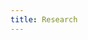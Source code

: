```yaml
---
title: Research
---
```


<head>
	<style>
    .project:hover {
      text-decoration: none;
    }

		.project-list {
      		overflow: hidden;
    	}
		.project {
			vertical-align: top;
			color: #111;
     	height: 100%;
      border-bottom: 1 solid grey;
		}
		.project h3 {
			margin-bottom: 0px;
		}
		.project p {
			color: grey;
		}
		.project-date {
			float: left;
			width: 10%;
			margin-top: 7px;
			margin-right: 1em;
		}
		.project-summary {
			float: left;
			width: 50%;
		}
		.project-thumbnail {
			float: right;
			width: 30%;
		}
		.project-thumbnail img {
			max-width: 100%;
		}
	</style>
</head>

# Epoch: Research Agenda (Draft)
By Anson Ho 
Last update: 12 April 2022

This is a formal research agenda for the Machine Learning Progress research group. An informal writeup for an audience familiar with EA can be found here [to be linked to].

1 Introduction
1.1 Measuring and monitoring AI development
The development of Artificial Intelligence (AI) has been progressing at a rapid rate - since 2010, there has been a 10 billion-fold increase in the compute used to train Machine Learning (ML) systems (Sevilla et al., 2022). Countries are developing national AI strategies one after another, such as the 2017 Pan-Canadian Artificial Intelligence Strategy (CIFAR, 2020), and China’s New Generation Artificial Intelligence Development Plan (Webster, 2017). AI systems are being deployed across a wide plethora of domains, ranging from social media (Kreps, 2020) to protein folding (Senior, 2020).

Given these developments, it is imperative that researchers and governments alike pay close attention to the possible risks from AI, such as misuse of AI by malicious actors and algorithmic bias (Dafoe, 2018). We at the ML Progress research group are particularly interested in risks from transformative AI (TAI) – an AI system that has the potential to have an effect on society as large as that of the industrial revolution (Karnofsky, 2016).

There are several reasons for our concern about TAI in particular:
TAI could be highly dual-use: AI systems can be used for peaceful and harmful purposes (Dafoe, 2018), and the leverage that TAI offers could be strongly amplified with more powerful, future AI systems. While we want to maximise the potential benefits of TAI (e.g. for healthcare), we need to ensure that these systems are not misused, for example:
Increasing the stability of authoritarian regimes due to mass surveillance
Development of dangerous chemical weapons using AI systems, which if deployed could offer a strategic advantage that increases other risks (e.g. nuclear war)
Thus it is necessary to be cautious, and the first step of this is to closely monitor AI developments, especially those that bring us closer to TAI. 
TAI would be a general-purpose technology: By definition, a TAI would be something that has a huge effect on society (e.g. through the economy). We need to ensure that society transitions to a world with TAI in controlled fashion, and be prepared for the possibility of major labour demand shocks due to loss of jobs, as well as political instability (Garfinkel, 2021). This entails being aware of the abilities of AI systems, both at present, and what we should expect in the future. 
Existing models suggest that TAI may not be very far away: For instance, Cotra (2020) estimates a probability of around 80% for the development of TAI by this century. These findings are supported by our recent investigation into compute trends (Besiroglu et al., 2022). Meanwhile, Davidson (2021) estimates a probability of 20% of the development of artificial general intelligence (AGI) in the same timeframe, which is a higher bar than TAI. At minimum, these models strongly suggest that the possibility of TAI within this century needs to be taken seriously.
Accident risks: An especially salient problem in AI safety is the problem of ensuring that AI systems robustly and accurately pursue human values; the AI alignment problem (Amodei, 2016; Christian, 2021). A transformative AI system that is deployed by actors with insufficient awareness of the risks, or without going through certain kinds of standardised tests, could be extremely harmful. We can thus monitor current procedures, to ensure that actors are not cutting corners on safety protocols as AI systems are being developed and deployed. Preventing accident risks due to the misalignment of AI systems is a central focus of the field of technical AI safety.

A major challenge for the successful governance of AI is that policy tends to lag behind technical progress, and this is especially true in the case of AI (Whittlestone, 2021). Given the highly dual-use nature of AI and the possibility of precipitating risks on a global scale (Dafoe, 2018), this challenge is highly problematic. 

Whittlestone and Clark (2021) point out that this lag between policy and AI development is not a necessary state of affairs, and that effective measurement and monitoring of AI is critical for helping decision makers. Doing this helps governments develop better approaches to assessing the impacts of AI, prioritise areas of policy and research focus, as well as prepare society for future AI challenges. 
1.2 Overview of our research agenda
Our focus at ML Progress is strongly motivated towards helping institutions make more informed decisions about AI, and ensuring the development of safe and beneficial AI systems more broadly. As such, we help monitor progress in AI development, working closely with both technical researchers, philanthropic funders, and government policymakers. In addition, we hope to serve as a bridge at one of the many intersections between technical AI safety and AI governance researchers. 
 
Our work consists of two main research directions:
Monitoring the inputs of ML models
We identify two main classes of inputs:
First-order inputs: directly influence the development ML models, e.g. compute, algorithms, and data
Second-order inputs: lie upstream of first-order inputs and indirectly influence the development of ML models, e.g. money, skill, and talent 
Monitoring the outputs of ML models
E.g. observing the changes in performance of Computer Vision models on ImageNet, relative to changes in compute

We believe that these two lines of research help answer key questions about AI development and bring about positive change in the following ways:
Tackling foundational questions: investigating questions that are central to understanding the development of AI, e.g. comparing the relative importance of data and compute in improving ML system performance. This can help inform future governance strategies.
AI forecasting: improving our understanding of the future AI landscape, e.g. the forecasted performance of the winning AI system on ILSVRC 2025. Certain forecasts can be highly informative of what preparatory actions governments should take to prepare for the impacts of AI, particularly in the case of TAI.
Supporting effective AI strategy: helping governments make more informed decisions using metrics and data, e.g. applying regulations so that only approved actors are allowed access to large amounts of training compute. Policymakers often lack the time to develop intuitions about technologies – providing measures of progress can be especially useful in such situations.
Improving awareness: increasing awareness of the importance of monitoring AI progress, e.g. by running competitions to build plugins to measure compute used to train a ML model. This helps make the monitoring of AI progress easier going forward.

The following sections go into more detail about our work and theory of change.
2 Our work
Currently, our primary interest is to measure the inputs and outputs of ML systems, in order to gauge AI progress. We first focus on the inputs, and later work may expand on this. In particular we look at trends in the parameters, compute, and dataset size used to train ML systems. These are some of the most foundational metrics to keep track of in order to understand AI progress. 

There are several reasons for our focus on these metrics first, rather than other measures of AI development: 
We’re most interested in understanding the drivers of progress, particularly factors that can contribute to the development of TAI – we believe that measuring outputs or failure cases of AI systems are important too, however looking at these inputs is our first priority
These factors (i.e. parameters, compute, dataset size) are relatively easy to quantify and measure. For instance, training compute is fairly well-defined, however the “true capability” of AI is strongly contested and comparatively nebulous

Our work requires and involves active collaboration with many organisations, particularly in AI research, AI strategy or governance, and technical AI safety. In principle, we hope that our research can be used as a public good, for others to build on. We thus abide by the norm in ML to publish our work with open access, except in special circumstances (e.g. if there is a risk of infohazards). We hope that this allows people from a broad range of backgrounds to gain awareness of how AI is progressing as a field and a technology. 
2.1 Monitoring inputs of machine learning models
As mentioned previously, our work is centred around monitoring (i.e. continuously or frequently measuring) the inputs of ML models. In general, understanding the many drivers of AI progress is a very challenging problem due to the large number of confounding variables. 

To simplify the analysis, we divide the inputs of ML systems into two categories: 
First-order inputs: factors that directly influence the performance of a ML model, e.g. compute, data, algorithms
Second-order inputs: factors that indirectly influence the performance of a ML model, e.g. money, skill, talent
Categorising the inputs in this fashion means that most of the complexity is contained in the second-order inputs, such that we can focus on relatively simple problems for us to tackle (e.g. how has training compute or ML systems, without price or talent considerations, been changing over the past few decades?). Of course, our analysis cannot completely ignore the effects of second-order inputs, but we nevertheless believe this to be a reasonable starting approach. 
2.1.1 First-order inputs
Thus far, our research has focused on understanding trends in parameter counts, training compute, and training dataset set size for ML models. A key research output is the creation of a public dataset of notable ML systems together with these inputs (Sevilla et al., 2022). 

Understanding these first-order inputs is crucial for getting a better understanding of drivers of ML progress, and can enable future investigations that build on top of this. 

Possible future research questions include:
What is the relative importance of data vs compute?
What is the relative importance of algorithmic advances, versus the returns to scale?
What forecasts can we make based on our data? What does a naive extrapolation imply? What do more complex models suggest?
Why are there discontinuities in our data?
Is algorithmic progress slowing down?
2.1.2 Second-order inputs
However there are also some ML system inputs that are upstream of compute - in particular:
Money: This can be at a high level (e.g. which actors are allowed access to certain amounts of research funding), or at a lower level (e.g. how these actors use their money in order to advance their research, for instance spending on hew hardware vs hiring research assistants).
Skill and insights: Even with large amounts of spending, how much progress is made depends heavily on how much skill and insight is available. For instance, having sufficient research skills or experience means that funding can be used more efficiently. Having enough insight is particularly important for algorithmic progress, which is important for allowing systems to improve on the state-of-the-art (SotA). 
Talent: We’re also interested in the importance of the potential for developing new skills and insights. Thus, monitoring where talent is usually distributed (e.g. where students tend to work after finishing graduate studies in AI) is a part of our research focus - again this is particularly relevant from the perspective of TAI development, to help understand where TAI is most likely to be first developed. 

These can be harder to measure, since information about the amount of funding is often not released. Measuring variables like “talent” and “insights” also requires some degree of approximation, and coming up with suitable proxies (e.g. number of new AI PhD students from a certain country during a certain year). 

Possible research questions in this area include:
To what extent is the divide in access to compute between industry and academia caused by access to funding?
What are the relative costs of acquiring additional compute vs additional data?
What kinds of occupations do most AI PhD graduates work in? Where do they work? 
How important is funding, relative to talent?
What are the primary sources of compute in AI? (e.g. NVIDIA provides a large fraction of the hardware used for training AI systems today (Kobie, 2021))

Understanding these is key for making informed governance decisions, e.g. to decide who should have access to compute, and the feasibility of regulating algorithms. 
2.2 Monitoring outputs and capabilities
Of course, simply looking at the drivers of progress will not be sufficient if we do not also look into how the outputs and capabilities of AI systems are changing. 

In line with our emphasis on understanding the potential impacts from TAI, we believe that monitoring the capabilities of these systems can be highly informative for when we should expect TAI to be first developed. As such, we are considering the following research directions:
Understanding the evolution of key benchmarks: Different domains of AI have historically relied on different benchmarks, generally with increasing levels of difficulty. These have served as a rough guide for determining capabilities – for instance, the ability to beat human players at Go has long been regarded as a key milestone for reinforcement learning (Silver et al., 2016). What constitutes a key benchmark also changes over time – prior to the Deep Learning (DL) era, a key benchmark in Computer Vision was human-level performance on the MNIST digit recognition dataset (LeCun, 1998). However, achieving high performance on MNIST is no longer regarded as a particularly challenging problem for modern DL methods – instead, most Computer Vision experiments today (2022) are benchmarked on the ImageNet dataset (Deng, 2009).
Identifying problems with benchmarks: Of particular relevance to TAI is to use measures and benchmarks that accurately represent the capabilities of AI systems. Even if existing DL systems significantly outperform humans on tasks such as image recognition on ImageNet (Korzekwa, 2020), there is still much debate about whether or not these systems are truly able to “understand what they are seeing”. For instance, Goh et al. (2021) find that neural networks that have been trained on both text and image recognition are susceptible to typographic attacks, where text is placed in an image to result in an incorrect classification. Hendrycks et al. (2019) find related issues with other kinds of adversarial inputs. These suggest that the benchmarks we use may not be as informative of AI capabilities as they first seem. 
Monitoring new capabilities: One particularly concerning possibility as AI continues to develop is the emergence of novel behaviours in ML systems, where qualitatively different behaviours arise in the system due to a change in a quantitative parameter (Bommasani, 2021). For instance, Brown et al. (2020) demonstrate the emergence of the ability to do arithmetic in GPT-3, by making the model larger. This potentially poses emergent risks that can be very hard to foresee (Steinhardt, 2021). We hope to monitor these novel capabilities closely, as AI systems continue to be scaled up. 
[More stuff?]

Given these points, there are many different possible research questions that we might wish to pursue:
Is there any pattern to the newly emergent capabilities, and what are the largest factors that influence them?
What kinds of benchmarks would be the most useful for robustly understanding the capabilities of existing AI systems? 
How do benchmarks vary across different domains of ML? How influential are they?
How good are existing benchmarks for understanding the capabilities of AI systems, and are we overfitting to them?

2.3 Developing measurement tools and techniques
In addition to doing measurement work ourselves, we are excited for other researchers to contribute to our measurement efforts. However there are currently several bottlenecks to this:
Lack of measurement techniques: One of the largest obstacles to obtaining measurements is the lack of measurement techniques for different inputs and outputs. For instance, there is no clearly standardised definition for the “size” of a ML dataset, and we have found it necessary to come up with our own guidelines for how to measure this [link]. 
Missing norms around taking measurements: Another difficulty is that publishing information about key factors is not a sufficiently widely shared norm. For example, papers generally do not explicitly publish the number of floating point operations (FLOPs) required to train a ML model, or for the model to perform inference. We have thus had to infer the training compute used by researchers based on the published training time, and making assumptions (e.g. about the GPU utilisation rate, the hardware used, whether computations were done in half-precision, etc.). In some cases, information about hardware is further not mentioned. 
Difficulty in obtaining measurements: Even when obtaining measurements are possible, it is often not practical or too time consuming for them to be made. This implies that improving measurement techniques for ease of data acquisition can be crucial. 

In order to address the above problems, we have taken (or are planning to take) the following actions:
Proposing new measurement techniques: We have written a set of guidelines for measuring training compute and training dataset size of ML models
Developing tools that make data acquisition easier: For example, we hope to develop a PyTorch plugin that empirically measures the FLOPs required to train a ML model. This would allow for significant automation of the data acquisition process, making it much more likely that researchers publish their compute usage. 

For the time being (as these tools are being developed), we strongly encourage researchers and engineers to publish important details about their experiments (e.g. hardware usage). We are also open to collaboration on the development of these tools and guidelines for improving measurements. 

Possible directions include:
Developing a PyTorch plugin that automatically measures compute usage
Giving practical guidelines for measuring algorithmic improvements in ML
2.4 Other directions
There are many other research directions that we believe to be important that both decision makers and researchers pay close attention to. However, these directions are not currently within our capacity to research, and we support research in the following directions:
Monitoring attention in AI: To understand how the field of AI is likely to develop, we can investigate which fields of ML are the most popular and analyse how this has changed over time. 
Monitoring the AI safety landscape: As the field of AI safety continues to develop, we expect that certain research directions will become more neglected, or turn out to be more important than others. For instance, one possibility is that interpretability research continues to grow in popularity even outside of AI safety, and so is relatively less neglected compared to other research directions. Closely monitoring the AI safety landscape is helpful for ensuring that funding and resources are distributed appropriately. [probably this is the kind of thing that OpenPhil does, and we don’t really need to worry about this so much?]
Monitoring risks from AI systems: As AI systems become more powerful it is crucial that we get a better picture about where and how certain risks arise. These can be split into three categories (Zwetsloot, 2019):
Accident risks: Due to AI systems behaving in unintended ways. For instance, we might monitor examples of specification gaming in reinforcement learning models (Krakovna, 2020), or failure modes in interpretability techniques (e.g. saliency maps (Adebayo, 2018))
Misuse risks: Due to people using AI in a harmful manner, e.g. for the development of chemical weapons
Structural risks: Due to how AI affects the broader technological or societal environment in harmful ways
Doing this successfully would likely require a good understanding of how people are currently using and deploying AI systems. 
Monitoring AI Impacts: As an increasing number of AI systems get deployed in society, the impacts of AI systems are only going to continue growing. Understanding how these AI systems impact society (e.g. through the economy) is thus essential - work on this has been done by Grace et al. at AI Impacts. 
Monitoring procedures: To ensure that AI systems are being built and deployed in a safe fashion, we need to ensure that they are sufficiently transparent and that the procedures followed by developers of the AI are appropriate. For instance, the recent EU AI Act requires that AI systems must disclose that they are indeed AI, and that certain uses of AI are banned (European Commission, 2021). For AI safety in particular, there may in the future be required tests to ensure sufficient interpretability and robustness of performance across different use settings. 
3 Theory of change
By focusing on measuring inputs and outputs of AI systems and developing tools to help with monitoring AI progress, we hope to set a precedent for others who are also interested in similar research directions. In this section, we outline how we believe our work will benefit society and contribute to the development of safe and beneficial AI. 
3.1 Tackling foundational questions
Even as DL has been progressing at a rapid rate, we still lack an understanding of very fundamental questions about ML. For instance:
What is the relative importance of data and compute?
Why do we observe emergent behaviours in LLMs as they get scaled up (e.g. GPT-3)?
Why aren’t deep neural networks highly overparameterised, as classical statistics might predict?
Should we expect there to be diminishing returns to increasing model sizes?
Why isn’t algorithmic progress more important? Why does the bitter lesson seem to be true? (Sutton, 2019)
Is the scaling hypothesis true? (Branwen, 2020)

To try and tackle foundational questions like these, we hope that we can take an empirical approach – i.e. by gathering data about the capabilities and trends in ML. We hope that our work can help build an understanding of how different inputs affect ML system performance, and improve our understanding of scaling laws (Kaplan, 2020; Hoffmann, 2022), among other fundamental questions. 
3.2 Forecasting AI
We also believe that measuring progress in AI is useful for forecasting future developments. This is important for multiple reasons:
Anticipating AI capabilities and impacts: This is crucial if we want to be as well prepared as possible for a world with TAI; i.e. to take preemptive actions by speculating about the possibilities of AI. Doing this well however depends on our ability to ask the right questions – for instance, questions that are too vague or general are unlikely to yield accurate answers. This can be applied to both the capabilities of AI systems as well as its impacts, e.g. on the economy [(Besiroglu et al., 2022)?]. 
Making informed tradeoffs: Having forecasts about how the field of AI and AI safety will develop is essential for prioritising research. For instance, philanthropic donors may choose to fund more AI safety projects if they believe that TAI is likely to be developed sooner, and more emphasis might be placed on ambitious research agendas. This is done as a tradeoff – there are other domains of importance apart from AI safety as well. 

Our work on monitoring AI helps make the process of forming a forecast easier. First, it provides historical baselines which can be extrapolated to make predictions about the future. Second, it makes it easier to form concrete resolution criteria for forecasts. These results can also be used as inputs to future forecasts (e.g. similar to the Bio-anchors report forecasting TAI developments by Cotra (2020)).

While it is not possible to predict the future with complete certainty, forecasting can still be highly useful – in fact related forms of forecasting exist in other fields (e.g. the idea of speculation in economics). Successful forecasts of technological developments have also been made in the past, a notable example being Moore’s Law (Moore, 1965; Borkar, 2011). 

It can be highly informative to understand how accurate these forecasts are, by making it publicly available when they are proven to be correct or wrong. An example of this is done by Hoffmann et al. (2022), where they publish forecasted model performance together with the actual results. 

Possible research questions include:
How much spending will be devoted to DL research by the US government in 2025?
Is there a growing divide in access to compute between industry and academia?
When should we expect TAI?
When will AI systems first win a gold medal in the International Mathematical Olympiad?
3.3 Supporting effective AI governance
We can think of the AI governance landscape as going from work that is more foundational (e.g. broad AI strategy) to applied work (e.g. enacting policies). We see our empirical work as contributing at both of these levels. 
Supporting AI policy or decision makers
A major problem throughout technology policy is that policymakers often lag behind the rapid pace of technological developments, and this is also true for AI – progress occurs so quickly that even technical researchers find themselves unable to keep up. In addition, policymakers generally lack the time to learn about and develop high-level intuitions about AI, exacerbating the problem.

One way of improving this situation is to gather and synthesise data that is quickly accessible and provides a big picture overview of how AI is developing, thus leading to better informed decisions. Our work hopes to contribute to this, and we hope to work with decision makers to measure things that are specifically tailored to their needs. 

Some examples of policy questions that we contribute to are:
Allocating funding: Monitoring the developments of AI helps determine which domains are the most important, such that decision makers can better allocate funding and focus their attention. 
Compute governance: Due to the potential serious risks of TAI, we want to ensure that only trusted actors are allowed access to the compute to train powerful AI systems. This is particularly feasible for compute (e.g. as opposed to data or algorithms) because hardware is relatively difficult to obtain or conceal (Heim, 2021). We believe that our work on monitoring compute usage by different actors has the potential to be helpful for future compute governance efforts. 
Supporting AI strategy
As mentioned, our work also contributes to higher-level AI strategy. For instance, monitoring who currently has access to the most compute can be useful for understanding the current international landscape of AI capabilities. This is particularly relevant for understanding topical questions, such as the relative competitiveness of the US and China in AI both currently and in the future (Ding, 2019; Khan and Flynn, 2020). 

A key difficulty regarding AI strategy is that our collective understanding of foundational questions in AI is still limited, making it hard to know what regulations are appropriate for reducing risks without jeopardising positive technological developments. Again, we hope that our work with monitoring AI progress provides first steps towards doing this successfully, e.g. by better understanding how AI systems are misused, and what factors are most likely to lead to risky scenarios. 
3.4 Improving awareness and encouraging further work
Our final ambition is to have additional indirect positive impacts on the broader AI governance and technical R&D landscape, through two means:
Improving awareness: We hope that by publicly sharing our work, we can help others better understand the importance of closely monitoring AI progress from a safety perspective. This way, we can encourage greater engagement in this area.
Shifting publication norms: By making measurements easier (via providing guidelines and developing measurement tools), we hope to foster a community norm of safety and publishing important details about ML experiments, e.g. training compute usage. 
Both of these make it easier to do similar work going forward, and ultimately help with the development of safe and beneficial AI systems. 
Acknowledgements
We would like to thank [people] for their useful comments and feedback.
References
Jaime Sevilla, Lennart Heim, Anson Ho, Tamay Besiroglu, Marius Hobbhahn, Pablo Villalobos. Compute Trends Across Three Eras of Machine Learning. 11 Feb 2022. https://arxiv.org/abs/2202.05924 


Extra Stuff
Ambitious Goals
Measurements for things that are relevant to AIS: quantifying interpretability, robustness, alignment, the alignment tax
In the long run, we hope to be ambitious and gather measurements based on improved AI safety techniques. For instance, we hope to gather around 
In the future → measuring misalignment (in LLMs - Beth Barnes?), quantifying interpretability, quantifying robustness, quantifying corrigibility. Would be really helpful! Can imagine future where we’d need systems to pass these sorts of tests
Seems like a super cool research direction and über important. Prob would require strong collab with other researchers/orgs. 
[I’m really keen on discussing/fleshing out this idea]
Long term - combine techniques to devise an AI “deployment test”
Doesn’t feel tractable at present, but would love to see smth like this in future 
Make sure humanity can expand into the lightcone
Anson’s Mind Dumps
[Idea I’m quite uncertain about: a new field of technical AI safety work - “governance-guided AIS”
Currently most technical work is done by people sniffing around and determining what they think are the most important problems for AI alignment directly
This is a good thing! We’ll trust that they can find the best things to help solve the technical aspects of alignment
But we also want some meta-considerations: we need to help people in governance (e.g. understand what’s going on), and people in governance can try and help in return (e.g. regulating which actors have access to compute)
Introducing: governance-guided AIS
People in governance have a certain problem that they want to solve, but it requires a technical solution
E.g. How interpretable does a ML model need to be in order for us to (1) do attribution of crimes to different actors, (2) prevent deceptive alignment?
Then people working in G-GAIS (horrible acronym) try and solve this problem deliberately, and return an answer to the governance workers
Pros: 
Improves coordination between technical and governance researchers
There is a more deliberate procedure that can improve efficiency, rather than having to get researchers to specialise in other things to things that they’re less good at
Cons:
I’m not sure how answerable some of the governance qns might be
I don’t know if this is really more efficient - e.g. for the qn above isn’t it better for the ppl in gov to just ask the ppl working on interpretability, rather than having a group of different researchers playing along?
Uncertainties:
I feel like I’m conflating “having a specialised group of researchers working at the intersection of AIG and AIS” with “creating a new research direction
What about “technically-guided governance? This is starting to feel a little silly. Michael Aird told me it’d be good if more people in gov had a really good tech understanding]
Accident risks, structural risks too → link to GovAI work
For the things under “Other directions” - Why aren’t we monitoring these things currently?
